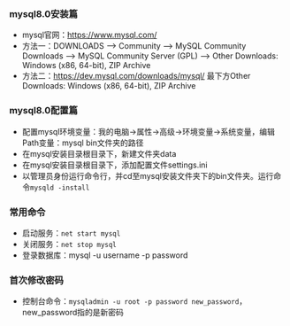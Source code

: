 ### mysql8.0安装篇

* mysql官网：https://www.mysql.com/
* 方法一：DOWNLOADS --> Community --> MySQL Community Downloads --> MySQL Community Server (GPL) --> Other Downloads: Windows (x86, 64-bit), ZIP Archive
* 方法二：https://dev.mysql.com/downloads/mysql/ 最下方Other Downloads: Windows (x86, 64-bit), ZIP Archive

### mysql8.0配置篇
* 配置mysql环境变量：我的电脑->属性->高级->环境变量->系统变量，编辑Path变量：mysql bin文件夹的路径
* 在mysql安装目录根目录下，新建文件夹data
* 在mysql安装目录根目录下，添加配置文件settings.ini
* 以管理员身份运行命令行，并cd至mysql安装文件夹下的bin文件夹。运行命令`mysqld -install`

### 常用命令
* 启动服务：`net start mysql`
* 关闭服务：`net stop mysql`
* 登录数据库：mysql -u username -p password

### 首次修改密码
* 控制台命令：`mysqladmin -u root -p password new_password`，new_password指的是新密码